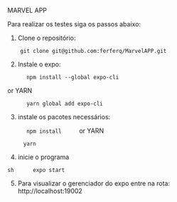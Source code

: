 MARVEL APP

Para realizar os testes siga os passos abaixo:
1. Clone o repositório:

```     git clone git@github.com:ferferq/MarvelAPP.git   ```

2. Instale o expo:

```       npm install --global expo-cli    ```

or YARN

```       yarn global add expo-cli      ```

3. instale os pacotes necessários:

```       npm install      ```
or YARN

```      yarn     ```

4. inicie o programa

```sh      expo start      ```

5. Para visualizar o gerenciador do expo entre na rota: http://localhost:19002